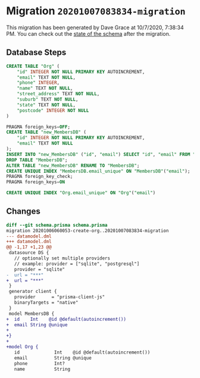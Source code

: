 # Migration `20201007083834-migration`

This migration has been generated by Dave Grace at 10/7/2020, 7:38:34 PM.
You can check out the [state of the schema](./schema.prisma) after the migration.

## Database Steps

```sql
CREATE TABLE "Org" (
    "id" INTEGER NOT NULL PRIMARY KEY AUTOINCREMENT,
    "email" TEXT NOT NULL,
    "phone" INTEGER,
    "name" TEXT NOT NULL,
    "street_address" TEXT NOT NULL,
    "suburb" TEXT NOT NULL,
    "state" TEXT NOT NULL,
    "postcode" INTEGER NOT NULL
)

PRAGMA foreign_keys=OFF;
CREATE TABLE "new_MembersDB" (
    "id" INTEGER NOT NULL PRIMARY KEY AUTOINCREMENT,
    "email" TEXT NOT NULL
);
INSERT INTO "new_MembersDB" ("id", "email") SELECT "id", "email" FROM "MembersDB";
DROP TABLE "MembersDB";
ALTER TABLE "new_MembersDB" RENAME TO "MembersDB";
CREATE UNIQUE INDEX "MembersDB.email_unique" ON "MembersDB"("email");
PRAGMA foreign_key_check;
PRAGMA foreign_keys=ON

CREATE UNIQUE INDEX "Org.email_unique" ON "Org"("email")
```

## Changes

```diff
diff --git schema.prisma schema.prisma
migration 20201006060053-create-org..20201007083834-migration
--- datamodel.dml
+++ datamodel.dml
@@ -1,17 +1,23 @@
 datasource DS {
   // optionally set multiple providers
   // example: provider = ["sqlite", "postgresql"]
   provider = "sqlite"
-  url = "***"
+  url = "***"
 }
 generator client {
   provider      = "prisma-client-js"
   binaryTargets = "native"
 }
 model MembersDB {
+  id    Int    @id @default(autoincrement())
+  email String @unique
+
+}
+
+model Org {
   id             Int    @id @default(autoincrement())
   email          String @unique
   phone          Int?
   name           String
```


